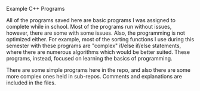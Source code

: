 Example C++ Programs

All of the programs saved here are basic programs I was assigned to complete while
in school.  Most of the programs run without issues, however, there are some with 
some issues.  Also, the programming is not optimized either.  For example, most of 
the sorting functions I use during this semester with these programs are "complex" 
if/else if/else statements, where there are numerous algorithms which would be better 
suited.  These programs, instead, focused on learning the basics of programming.

There are some simple programs here in the repo, and also there are some more complex 
ones held in sub-repos.  Comments and explanations are included in the files.